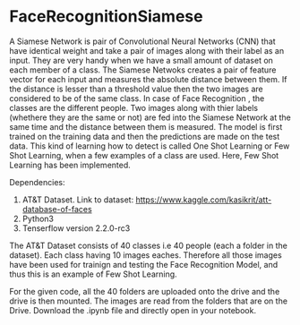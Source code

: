 # FaceRecognitionSiamese

A Siamese Network is pair of Convolutional Neural Networks (CNN) that have identical weight and take a pair of images along with their label as an input. They are very handy when we have a small amount of dataset on each member of a class. The Siamese Netwoks creates a pair of feature vector for each input and measures the absolute distance between them. If the distance is lesser than a threshold value then the two images are considered to be of the same class. 
In case of Face Recognition , the classes are the different people. Two images along with thier labels (whethere they are the same or not) are fed into the Siamese Network at the same time and the distance between them is measured. The model is first trained on the training data and then the predictions are made on the test data. This kind of learning how to detect is called One Shot Learning or Few Shot Learning, when a few examples of a class are used. Here, Few Shot Learning has been implemented.


Dependencies:

1. AT&T Dataset. Link to dataset: https://www.kaggle.com/kasikrit/att-database-of-faces
2. Python3
3. Tenserflow version 2.2.0-rc3

The AT&T Dataset consists of 40 classes i.e 40 people (each a folder in the dataset). Each class having 10 images eaches. Therefore all those images have been used for trainign and testing the Face Recognition Model, and thus this is an example of Few Shot Learning.

For the given code, all the 40 folders are uploaded onto the drive and the drive is then mounted. The images are read from the folders that are on the Drive.
Download the .ipynb file and directly open in your notebook.


